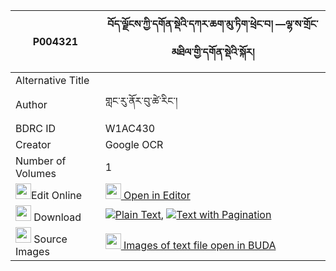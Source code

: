 |P004321|བོད་ལྗོངས་ཀྱི་དགོན་སྡེའི་དཀར་ཆག་མུ་ཏིག་ཕྲེང་བ། —ལྷ་ས་གྲོང་མཐིལ་གྱི་དགོན་སྡེའི་སྐོར། 
| --- | --- 
|Alternative Title |
|Author| གླང་རུ་ནོར་བུ་ཚེ་རིང་།
|BDRC ID | W1AC430
|Creator | Google OCR
|Number of Volumes| 1
|<img width="25" src="https://img.icons8.com/color/25/000000/edit-property.png">Edit Online| [<img width="25" src="https://avatars.githubusercontent.com/u/45091458?s=200&v=4"> Open in Editor](http://editor.openpecha.org/P004321)
|<img width="25" src="https://img.icons8.com/fluent/48/000000/download-2.png"/>  Download | [![](https://img.icons8.com/color/20/000000/txt.png)Plain Text](https://github.com/Openpecha/P004321/releases/download/v2/bojong_kyi_gonde_i_karchak_mut_plain_P004321.zip), [![](https://img.icons8.com/color/20/000000/txt.png)Text with Pagination](https://github.com/Openpecha/P004321/releases/download/v2/bojong_kyi_gonde_i_karchak_mut_pages_P004321.zip)
|<img width="25" src="https://img.icons8.com/plasticine/100/000000/pictures-folder.png"/>  Source Images | [<img width="25" src="https://library.bdrc.io/icons/BUDA-small.svg"> Images of text file open in BUDA](https://library.bdrc.io/show/bdr:W1AC430)